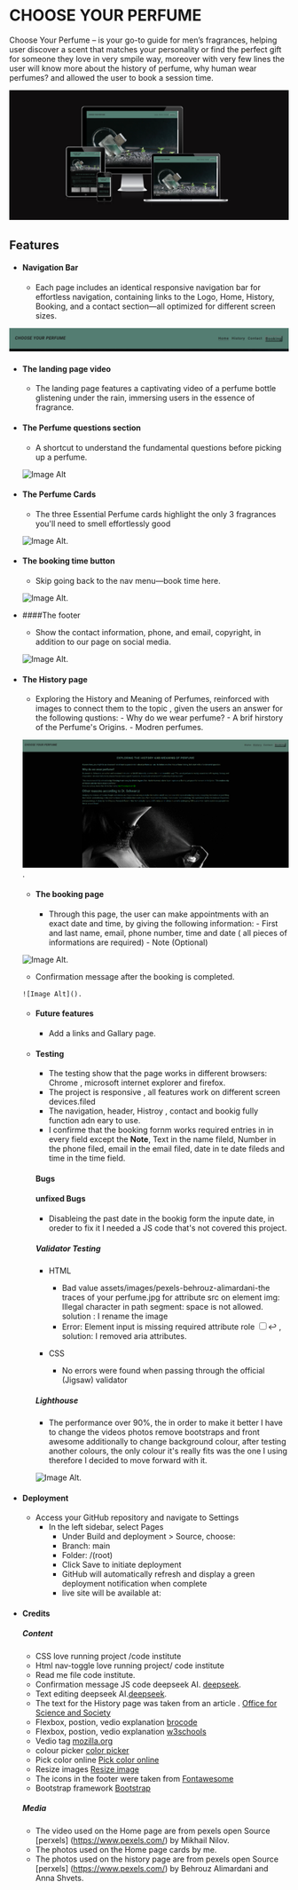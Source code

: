﻿# **CHOOSE YOUR PERFUME**

Choose Your Perfume –  is your go-to guide for men’s fragrances, helping user discover a scent that matches your personality or find the perfect gift for someone they love in very smpile way, moreover with very few lines the user will know more about the history of perfume, why human wear perfumes? and allowed the user to book a session time.

![Image Alt](https://github.com/omarazzawi/choose-your-perfume/blob/15151c75ad4533d6cbec6af85e3ca9ce4305e039/shootscreen.png)


## Features

 - #### Navigation Bar

    - Each page includes an identical responsive navigation bar for effortless navigation, containing links to the Logo, Home, History, Booking, and a contact section—all optimized for different screen sizes.

![Image Alt](https://github.com/omarazzawi/choose-your-perfume/blob/7385871dfa04224afd34bb8e67f160c14c6f7138/navbar.png)



 - #### The landing page video

    - The landing page features a captivating video of a perfume bottle glistening under the rain, immersing users in the essence of fragrance.
  
   
 - #### The Perfume questions section

    - A shortcut to understand the fundamental questions before picking up a perfume.
  
   ![Image Alt]()


 - #### The Perfume Cards
   
    - The three Essential Perfume cards highlight the only 3 fragrances you'll need to smell effortlessly good
  
   ![Image Alt]().


 - #### The booking time button
   
    - Skip going back to the nav menu—book time here.
  
   ![Image Alt]().

- ####The footer
   
    - Show the contact information, phone, and email, copyright, in addition to our page on social media.
  
   ![Image Alt]().

  
- #### The History page
   
    - Exploring the History and Meaning of Perfumes, reinforced with images to connect them to the topic , given the users an answer for the following qustions:
          - Why do we wear perfume?
          - A brif hirstory of the Perfume's Origins.
          - Modren perfumes.
      
   ![Image Alt](https://github.com/omarazzawi/choose-your-perfume/blob/33a3f42ba57932dca8e4229d141f0c80403c59a0/history.png).

  - #### The booking page
   
    - Through this page, the user can make appointments with an exact date and time, by giving the following information:
           - First and last name, email, phone number, time and date ( all pieces of informations are required)
           - Note (Optional)
      
   ![Image Alt]().   

     - Confirmation message after the booking is completed.

      ![Image Alt]().        


   - ####  Future features
        - Add a links and Gallary page.
    

  - #### Testing
    - The testing show that the page works in different browsers: Chrome , microsoft internet explorer and firefox.
    - The project is responsive , all features work on different screen devices.filed 
    - The navigation, header, Histroy , contact and bookig fully function adn eary to use.
    - I confirme that the booking fornm works required entries in in every field except the **Note**, Text in the name fileld, Number in the phone filed, email in the email filed, date in te date fileds and time in the time field.
 
    #### Bugs
 
    #### unfixed Bugs
    - Disableing the past date in the bookig form the inpute date, in oreder to fix it I needed a JS code that's not covered this project.
     

    ##### Validator Testing
      - HTML
          - Bad value assets/images/pexels-behrouz-alimardani-the traces of your perfume.jpg for attribute src on element img: Illegal character in path segment: space is not allowed.  solution : I rename the image
          - Error: Element input is missing required attribute role <input type="checkbox" id="nav-toggle" name="nav-toggle" aria-expanded="false" aria-label="Toggle navigation">↩  , solution: I removed aria attributes.
    
      - CSS
         - No errors were found when passing through the official (Jigsaw) validator



     ##### Lighthouse
      - The performance over 90%, the in order to make it better I have to change the videos photos remove bootstraps and front awesome
              additionally to change background colour, after testing another colours,  the only colour it's really fits was the one I using therefore I decided to move forward with it.    

     ![Image Alt]().

- #### Deployment

   - Access your GitHub repository and navigate to Settings
     -  In the left sidebar, select Pages  
           -  Under Build and deployment > Source, choose:
           -  Branch: main
           -  Folder: /(root)
           -  Click Save to initiate deployment
           -  GitHub will automatically refresh and display a green deployment notification when complete
           - live site will be available at: 

- #### Credits
    ##### Content
     - CSS love running project /code institute
     - Html nav-toggle love running project/ code institute
     - Read me file code institute.
     - Confirmation message JS code deepseek AI. [deepseek](https://www.deepseek.com/).
     - Text editing deepseek AI.[deepseek](https://www.deepseek.com/).
     - The text for the History page was taken from an article . [Office for Science and Society](https://www.mcgill.ca/oss/article/history/story-perfume)
     - Flexbox, postion, vedio explanation [brocode](https://www.youtube.com/@BroCodez)
     - Flexbox, postion, vedio explanation [w3schools](https://www.w3schools.com/)
     - Vedio tag [mozilla.org](https://developer.mozilla.org/en-US/docs/Web/HTML/Reference/Elements/video)
     - colour picker [color picker](https://imagecolorpicker.com/)
     - Pick color online [Pick color online](https://pickcoloronline.com/)
     - Resize images [Resize image](https://imageresizer.com/)
     - The icons in the footer were taken from [Fontawesome](https://fontawesome.com/kits)
     - Bootstrap framework [Bootstrap ](https://getbootstrap.com/)
 
  

   ##### Media
    - The video used on the Home page are from pexels open Source [perxels] (https://www.pexels.com/) by Mikhail Nilov.
    - The photos used on the Home page cards by me.
    - The photos used on the history page are from pexels open Source [perxels] (https://www.pexels.com/) by Behrouz Alimardani and Anna Shvets.
       
      
  
  
  
  
  
  
    
   
            
  


   


 

